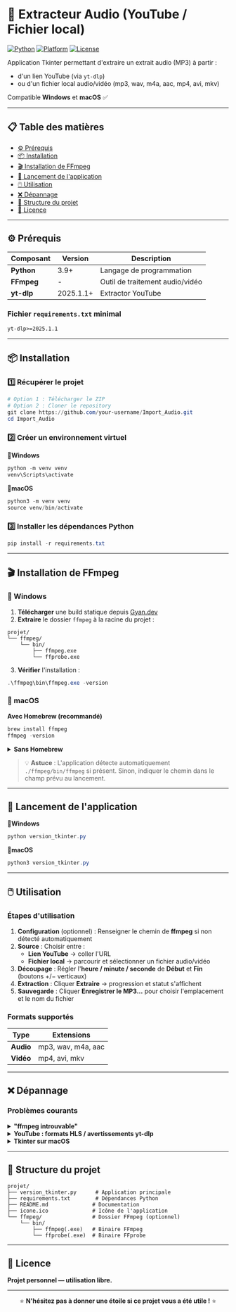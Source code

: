 # 🎵 Extracteur Audio (YouTube / Fichier local)

[![Python](https://img.shields.io/badge/Python-3.9+-blue.svg)](https://www.python.org/downloads/)
[![Platform](https://img.shields.io/badge/Platform-Windows%20%7C%20macOS-green.svg)](https://github.com/your-username/Import_Audio)
[![License](https://img.shields.io/badge/License-Libre-brightgreen.svg)](LICENSE)

Application Tkinter permettant d'extraire un extrait audio (MP3) à partir :
- d'un lien YouTube (via `yt-dlp`)
- ou d'un fichier local audio/vidéo (mp3, wav, m4a, aac, mp4, avi, mkv)

Compatible **Windows** et **macOS** ✅

---

## 📋 Table des matières

- [⚙️ Prérequis](#️-prérequis)
- [📦 Installation](#-installation)
- [🎬 Installation de FFmpeg](#-installation-de-ffmpeg)
- [🚀 Lancement de l'application](#-lancement-de-lapplication)
- [🖱️ Utilisation](#️-utilisation)
- [❌ Dépannage](#-dépannage)
- [📂 Structure du projet](#-structure-du-projet)
- [📜 Licence](#-licence)

---

## ⚙️ Prérequis

| Composant | Version | Description |
|-----------|---------|-------------|
| **Python** | 3.9+ | Langage de programmation |
| **FFmpeg** | - | Outil de traitement audio/vidéo |
| **yt-dlp** | 2025.1.1+ | Extractor YouTube |

### Fichier `requirements.txt` minimal

```txt
yt-dlp>=2025.1.1
```

---

## 📦 Installation

### 1️⃣ Récupérer le projet

```powershell
# Option 1 : Télécharger le ZIP
# Option 2 : Cloner le repository
git clone https://github.com/your-username/Import_Audio.git
cd Import_Audio
```

### 2️⃣ Créer un environnement virtuel


<summary><strong>🔹Windows</strong></summary>

```powershell
python -m venv venv
venv\Scripts\activate
```

</details>


<summary><strong>🔹macOS</strong></summary>

```powershell
python3 -m venv venv
source venv/bin/activate
```

</details>

### 3️⃣ Installer les dépendances Python

```powershell
pip install -r requirements.txt
```

---

## 🎬 Installation de FFmpeg

### 🔹 Windows

1. **Télécharger** une build statique depuis [Gyan.dev](https://www.gyan.dev/ffmpeg/builds/)
2. **Extraire** le dossier `ffmpeg` à la racine du projet :

```
projet/
└── ffmpeg/
    └── bin/
        ├── ffmpeg.exe
        └── ffprobe.exe
```

3. **Vérifier** l'installation :

```powershell
.\ffmpeg\bin\ffmpeg.exe -version
```

### 🔹 macOS


<summary><strong>Avec Homebrew (recommandé)</strong></summary>

```powershell
brew install ffmpeg
ffmpeg -version
```

</details>

<details>
<summary><strong>Sans Homebrew</strong></summary>

Télécharger un binaire signé depuis [evermeet.cx](https://evermeet.cx/ffmpeg/)

</details>

> 💡 **Astuce** : L'application détecte automatiquement `./ffmpeg/bin/ffmpeg` si présent. Sinon, indiquer le chemin dans le champ prévu au lancement.

---

## 🚀 Lancement de l'application


<summary><strong>🔹Windows</strong></summary>

```powershell
python version_tkinter.py
```

</details>


<summary><strong>🔹macOS</strong></summary>

```powershell
python3 version_tkinter.py
```

</details>

---

## 🖱️ Utilisation

### Étapes d'utilisation

1. **Configuration** (optionnel) : Renseigner le chemin de **ffmpeg** si non détecté automatiquement
2. **Source** : Choisir entre :
   - **Lien YouTube** → coller l'URL
   - **Fichier local** → parcourir et sélectionner un fichier audio/vidéo
3. **Découpage** : Régler l'**heure / minute / seconde** de **Début** et **Fin** (boutons +/− verticaux)
4. **Extraction** : Cliquer **Extraire** → progression et statut s'affichent
5. **Sauvegarde** : Cliquer **Enregistrer le MP3…** pour choisir l'emplacement et le nom du fichier

### Formats supportés

| Type | Extensions |
|------|------------|
| **Audio** | mp3, wav, m4a, aac |
| **Vidéo** | mp4, avi, mkv |

---

## ❌ Dépannage

### Problèmes courants

<details>
<summary><strong>"ffmpeg introuvable"</strong></summary>

**Solutions :**
- Vérifier que `ffmpeg` est installé et accessible :
  - Windows : `.\ffmpeg\bin\ffmpeg.exe -version`
  - macOS : `ffmpeg -version`
- Placer le binaire dans `./ffmpeg/bin/` ou indiquer le chemin dans l'application

</details>

<details>
<summary><strong>YouTube : formats HLS / avertissements yt-dlp</strong></summary>

**Explication :**
- C'est normal pour certains contenus, `yt-dlp` gère les flux HLS
- Assurez-vous d'avoir une version récente de `yt-dlp`

</details>


<details>
<summary><strong>Tkinter sur macOS</strong></summary>

**Solution :**
- Préférez Python depuis [python.org](https://www.python.org/downloads/) pour éviter les versions incomplètes

</details>

---

## 📂 Structure du projet

```
projet/
├── version_tkinter.py      # Application principale
├── requirements.txt        # Dépendances Python
├── README.md              # Documentation
├── icone.ico              # Icône de l'application
└── ffmpeg/                # Dossier FFmpeg (optionnel)
    └── bin/
        ├── ffmpeg(.exe)   # Binaire FFmpeg
        └── ffprobe(.exe)  # Binaire FFprobe
```

---

## 📜 Licence

**Projet personnel — utilisation libre.**

---

<div align="center">

⭐ **N'hésitez pas à donner une étoile si ce projet vous a été utile !** ⭐

</div>